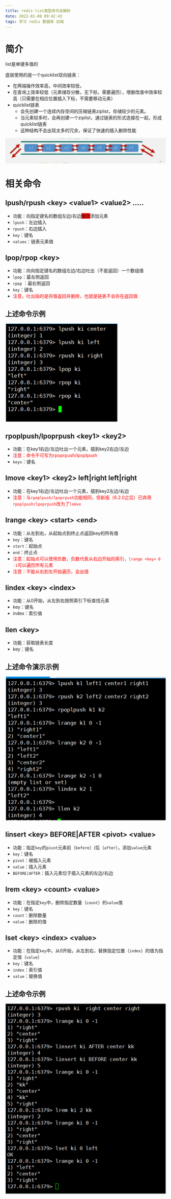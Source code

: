 ```yaml
---
title: redis-list类型命令及解析
date: 2022-01-08 09:42:43
tags: 学习 redis 数据库 后端
---
```


# 简介

list是单键多值的

底层使用的是一个quicklist双向链表：

- 在两端操作效率高，中间效率较低，
- 在查询上效率较低（元素储存分散，无下标，需要遍历），增删改查中效率较高（只需要在相应位置插入下标，不需要移动元素）
- quicklist链表
  - 会先创建一个连续内存空间的压缩链表ziplist，存储较少的元素。
  - 当元素较多时，会再创建一个ziplist，通过链表的形式连接在一起，形成quicklist链表
  - 这种结构不会出现太多的冗余，保证了快速的插入删除性能

![image-20220108094646422](redis-list类型命令及解析/image-20220108094646422.png)

# 相关命令

## lpush/rpush \<key> \<value1> \<value2> .....

- 功能：向指定键名的数组左边/右边<font style="background:red">依次</font>添加元素
- `lpush`：左边插入
- `rpush`：右边插入
- `key`：键名
- `valuex`：链表元素值

## lpop/rpop \<key>

- 功能：向向指定键名的数组左边/右边吐出（不是返回）一个数组值
- `lpop`：最左侧返回
- `rpop` ：最右侧返回
- `key`：键名
- <font color=red>注意，吐出指的是将值返回并删除，也就是链表不会存在返回值</font>

## 上述命令示例

![image-20220108101551532](redis-list类型命令及解析/image-20220108101551532.png)

## rpoplpush/lpoprpush \<key1> \<key2>

- 功能：在key1右边/左边吐出一个元素，插到key2右边/左边
- <font color=red>注意：命令不可写为rpoprpush/lpoplpush </font>
- `keyx`：键名

## lmove \<key1> \<key2> left|right left|right 

- 功能：在key1右边/左边吐出一个元素，插到key2左边/右边
- <font color=red>注意：与`rpoplpush/lpoprpush`功能相同，但新版（6.2.0之后）已弃用`rpoplpush/lpoprpush`改为了`lomve `</font>

## lrange \<key> \<start> \<end>

- 功能：从左到右，从起始点到终止点返回key的所有值
- `key`：键名
- `start`：起始点
- `end`：终止点
- <font color=red>注意：起始点可以使用负数，负数代表从右边开始的索引，`lrange <key> 0 -1`可以遍历所有元素</font>
- <font color=red>注意：不能从右到左开始遍历，会出错</font>

## lindex \<key> \<index>

- 功能：从0开始，从左到右按照索引下标查找元素
- key：键名
- index：索引值

## llen \<key>

- 功能：获取链表长度
- key：键名

## 上述命令演示示例

![image-20220108105410250](redis-list类型命令及解析/image-20220108105410250.png)

## linsert \<key> BEFORE|AFTER \<pivot> \<value>

- 功能：指定`key`的`pivot`元素前（`before`）/后（`after`），添加`value`元素
- `key`：键名
- `pivot`：被插入元素
- `value`：插入元素
- `BEFORE|AFTER`：插入元素位于插入元素的左边/右边

## lrem \<key> \<count> \<value>

- 功能：在指定`key`中，删除指定数量（`count`）的`value`值
- `key`：键名
- `count`：删除数量
- `value`：删除的值

## lset \<key> \<index> \<value>

- 功能：在指定`key`中，从0开始，从左到右，替换指定位置（`index`）的值为指定值（`value`）
- `key`：键名
- `index`：索引值
- `value`：替换值

## 上述命令示例

![image-20220108111723326](redis-list类型命令及解析/image-20220108111723326.png)